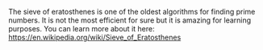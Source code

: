 The sieve of eratosthenes is one of the oldest algorithms for finding prime numbers. It is not the most efficient for sure but it is amazing for learning purposes.
You can learn more about it here: https://en.wikipedia.org/wiki/Sieve_of_Eratosthenes
